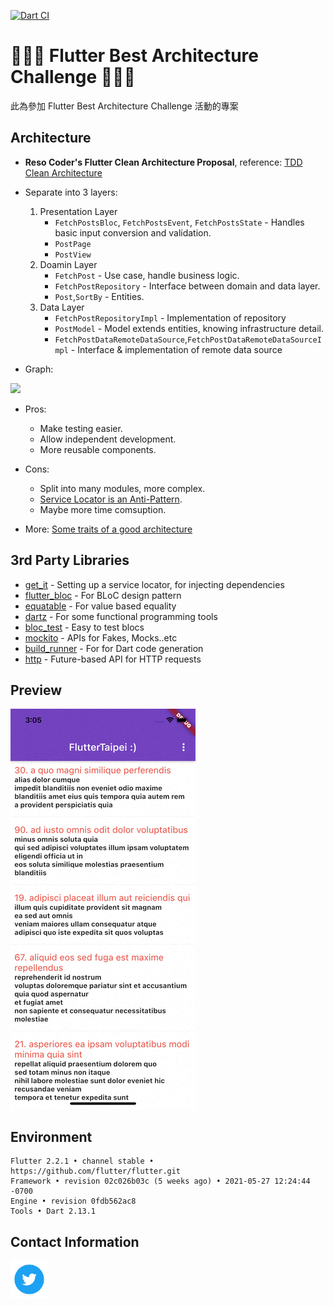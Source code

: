 [![Dart CI](https://github.com/dan12411/BestArchitectureChallenge/actions/workflows/dart.yml/badge.svg)](https://github.com/dan12411/BestArchitectureChallenge/actions/workflows/dart.yml)

# 🐶🐨🦁 Flutter Best Architecture Challenge 🦁🐨🐶
此為參加 Flutter Best Architecture Challenge 活動的專案 

## Architecture

- **Reso Coder's Flutter Clean Architecture Proposal**, reference: [TDD Clean Architecture](https://resocoder.com/2019/08/27/flutter-tdd-clean-architecture-course-1-explanation-project-structure/)
  
- Separate into 3 layers:
  1. Presentation Layer
     - `FetchPostsBloc`, `FetchPostsEvent`, `FetchPostsState` - Handles basic input conversion and validation.
     - `PostPage`
     - `PostView`
  2. Doamin Layer
     - `FetchPost` - Use case, handle business logic.
     - `FetchPostRepository` - Interface between domain and data layer.
     - `Post`,`SortBy` - Entities.
  3. Data Layer
     - `FetchPostRepositoryImpl` - Implementation of repository
     - `PostModel` - Model extends entities, knowing infrastructure detail.
     - `FetchPostDataRemoteDataSource`,`FetchPostDataRemoteDataSourceImpl` - Interface & implementation of remote data source

- Graph:
<img src="https://github.com/dan12411/BestArchitectureChallenge/blob/main/architecture.png" width="50%">

- Pros:
  - Make testing easier.
  - Allow independent development.
  - More reusable components.
- Cons: 
  - Split into many modules, more complex.
  - [Service Locator is an Anti-Pattern](https://blog.ploeh.dk/2010/02/03/ServiceLocatorisanAnti-Pattern/).
  - Maybe more time comsuption.

- More: [Some traits of a good architecture](https://www.essentialdeveloper.com/articles/clean-ios-architecture-part-2-good-architecture-traits)
## 3rd Party Libraries

- [get_it](https://pub.dev/packages/get_it) - Setting up a service locator, for injecting dependencies
- [flutter_bloc](https://pub.dev/packages/flutter_bloc) - For BLoC design pattern
- [equatable](https://pub.dev/packages/equatable) - For value based equality
- [dartz](https://pub.dev/packages/dartz) - For some functional programming tools
- [bloc_test](https://pub.dev/packages/bloc_test) - Easy to test blocs
- [mockito](https://pub.dev/packages/mockito) - APIs for Fakes, Mocks..etc
- [build_runner](https://pub.dev/packages/build_runner) - For for Dart code generation
- [http](https://pub.dev/packages/http) - Future-based API for HTTP requests

## Preview
![preivew](preview.gif)

## Environment

```
Flutter 2.2.1 • channel stable • https://github.com/flutter/flutter.git
Framework • revision 02c026b03c (5 weeks ago) • 2021-05-27 12:24:44 -0700
Engine • revision 0fdb562ac8
Tools • Dart 2.13.1
```

## Contact Information
<a href="https://twitter.com/dan_phy1988"><img src="https://github.com/aritraroy/social-icons/blob/master/twitter-icon.png?raw=true" width="60"></a>






